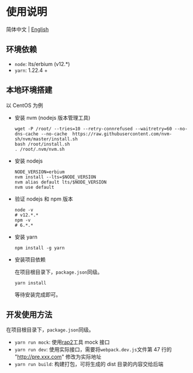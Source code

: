 # 使用说明

简体中文 | [English](./README.md)

## 环境依赖

- `node`: lts/erbium (v12.\*)
- `yarn`: 1.22.4 +

## 本地环境搭建

以 CentOS 为例

- 安装 nvm (nodejs 版本管理工具)

  ```shell
  wget -P /root/ --tries=10 --retry-connrefused --waitretry=60 --no-dns-cache --no-cache  https://raw.githubusercontent.com/nvm-sh/nvm/master/install.sh
  bash /root/install.sh
  . /root/.nvm/nvm.sh
  ```

- 安装 nodejs

  ```shell
  NODE_VERSION=erbium
  nvm install --lts=$NODE_VERSION
  nvm alias default lts/$NODE_VERSION
  nvm use default
  ```

- 验证 nodejs 和 npm 版本

  ```shell
  node -v
  # v12.*.*
  npm -v
  # 6.*.*
  ```

- 安装 yarn

  ```shell
  npm install -g yarn
  ```

- 安装项目依赖

  在项目根目录下，`package.json`同级。

  ```shell
  yarn install
  ```

  等待安装完成即可。

## 开发使用方法

在项目根目录下，`package.json`同级。

- `yarn run mock`: 使用[rap2](http://rap2.taobao.org/)工具 mock 接口
- `yarn run dev`: 使用实际接口，需要将`webpack.dev.js`文件第 47 行的 "http://pre.xxx.com"
  修改为实际地址
- `yarn run build`: 构建打包，可将生成的 dist 目录的内容交给后端
